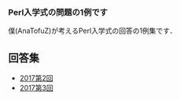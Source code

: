 ### Perl入学式の問題の1例です

僕(AnaTofuZ)が考えるPerl入学式の回答の1例集です．

## 回答集

- [2017第2回](2017/2nd)
- [2017第3回](2017/3rd)
